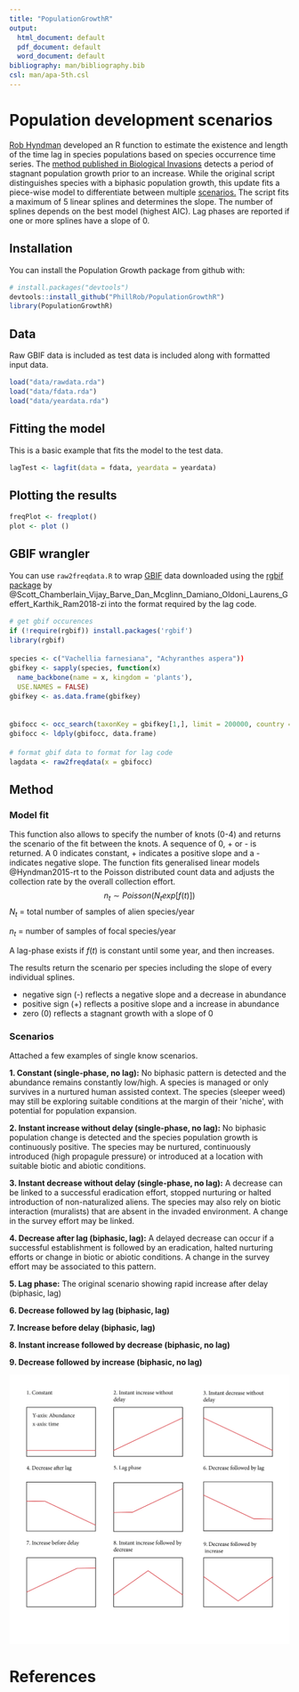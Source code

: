 ```yaml
---
title: "PopulationGrowthR"
output:
  html_document: default
  pdf_document: default
  word_document: default
bibliography: man/bibliography.bib
csl: man/apa-5th.csl
---
```


# Population development scenarios

[Rob Hyndman](https://robjhyndman.com/) developed an R function to estimate the existence and length of the time lag in species populations based on species occurrence time series. The [method published in Biological Invasions](https://link.springer.com/article/10.1007/s10530-015-0962-8) detects a period of stagnant population growth prior to an increase. While the original script distinguishes species with a biphasic population growth, this update fits a piece-wise model to differentiate between multiple [scenarios.](https://github.com/PhillRob/lag-scenarios/blob/master/lag-scenarios.pdf) The script fits a maximum of 5 linear splines and determines the slope. The number of splines depends on the best model (highest AIC). Lag phases are reported if one or more splines have a slope of 0.

## Installation

You can install the Population Growth package from github with:

``` r
# install.packages("devtools")
devtools::install_github("PhillRob/PopulationGrowthR")
library(PopulationGrowthR)
```

## Data

Raw GBIF data is included as test data is included along with formatted input data.

``` r
load("data/rawdata.rda")
load("data/fdata.rda")
load("data/yeardata.rda")
```

## Fitting the model

This is a basic example that fits the model to the test data.

``` r
lagTest <- lagfit(data = fdata, yeardata = yeardata)
```

## Plotting the results

``` r
freqPlot <- freqplot()
plot <- plot ()
```

## GBIF wrangler

You can use `raw2freqdata.R` to wrap [GBIF](https://www.gbif.org/) data downloaded using the [rgbif package](https://CRAN.R-project.org/package=rgbif) by \@Scott_Chamberlain_Vijay_Barve_Dan_Mcglinn_Damiano_Oldoni_Laurens_Geffert_Karthik_Ram2018-zi into the format required by the lag code.

``` r
# get gbif occurences
if (!require(rgbif)) install.packages('rgbif')
library(rgbif)

species <- c("Vachellia farnesiana", "Achyranthes aspera"))
gbifkey <- sapply(species, function(x)
  name_backbone(name = x, kingdom = 'plants'),
  USE.NAMES = FALSE)
gbifkey <- as.data.frame(gbifkey)


gbifocc <- occ_search(taxonKey = gbifkey[1,], limit = 200000, country = "US",  return = "data")
gbifocc <- ldply(gbifocc, data.frame)

# format gbif data to format for lag code
lagdata <- raw2freqdata(x = gbifocc)
```

## Method

### Model fit

This function also allows to specify the number of knots (0-4) and returns the scenario of the fit between the knots. A sequence of 0, + or - is returned. A 0 indicates constant, + indicates a positive slope and a - indicates negative slope. The function fits generalised linear models \@Hyndman2015-rt to the Poisson distributed count data and adjusts the collection rate by the overall collection effort. $$n_t \sim Poisson(N_t  exp[f(t)])$$ $N_t$ = total number of samples of alien species/year

$n_t$ = number of samples of focal species/year

A lag-phase exists if $f(t)$ is constant until some year, and then increases.

The results return the scenario per species including the slope of every individual splines.

-   negative sign (-) reflects a negative slope and a decrease in abundance
-   positive sign (+) reflects a positive slope and a increase in abundance
-   zero (0) reflects a stagnant growth with a slope of 0

### Scenarios

Attached a few examples of single know scenarios.

**1. Constant (single-phase, no lag):** No biphasic pattern is detected and the abundance remains constantly low/high. A species is managed or only survives in a nurtured human assisted context. The species (sleeper weed) may still be exploring suitable conditions at the margin of their 'niche', with potential for population expansion.

**2. Instant increase without delay (single-phase, no lag):** No biphasic population change is detected and the species population growth is continuously positive. The species may be nurtured, continuously introduced (high propagule pressure) or introduced at a location with suitable biotic and abiotic conditions.

**3. Instant decrease without delay (single-phase, no lag):** A decrease can be linked to a successful eradication effort, stopped nurturing or halted introduction of non-naturalized aliens. The species may also rely on biotic interaction (muralists) that are absent in the invaded environment. A change in the survey effort may be linked.

**4. Decrease after lag (biphasic, lag):** A delayed decrease can occur if a successful establishment is followed by an eradication, halted nurturing efforts or change in biotic or abiotic conditions. A change in the survey effort may be associated to this pattern.

**5. Lag phase:** The original scenario showing rapid increase after delay (biphasic, lag)

**6. Decrease followed by lag (biphasic, lag)**

**7. Increase before delay (biphasic, lag)**

**8. Instant increase followed by decrease (biphasic, no lag)**

**9. Decrease followed by increase (biphasic, no lag)**

![](lag-scenarios.png)

# References

